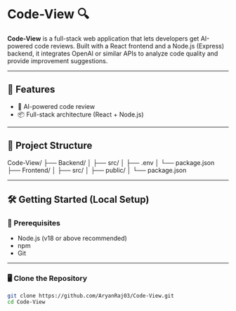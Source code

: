 # Code-View 🔍

**Code-View** is a full-stack web application that lets developers get AI-powered code reviews. Built with a React frontend and a Node.js (Express) backend, it integrates OpenAI or similar APIs to analyze code quality and provide improvement suggestions.

---

## 🚀 Features

- 🧠 AI-powered code review
- 📦 Full-stack architecture (React + Node.js)
---
## 📁 Project Structure
Code-View/
├── Backend/
│   ├── src/
│   ├── .env
│   └── package.json
├── Frontend/
│   ├── src/
│   ├── public/
│   └── package.json

---

## 🛠️ Getting Started (Local Setup)

### 🔧 Prerequisites

- Node.js (v18 or above recommended)
- npm
- Git

---

### 🖥️ Clone the Repository

```bash
git clone https://github.com/AryanRaj03/Code-View.git
cd Code-View


